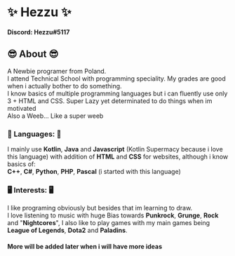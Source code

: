 # ✨ Hezzu ✨
**Discord: Hezzu#5117**
## 😎 About 😎
A Newbie programer from Poland.  
I attend Technical School with programming speciality.
My grades are good when i actually bother to do something.  
I know basics of multiple programming languages but i can fluently use only 3 + HTML and CSS.
Super Lazy yet determinated to do things when im motivated  
Also a Weeb... Like a super weeb  
### 💬 Languages: 💬  
I mainly use **Kotlin**, **Java** and **Javascript** (Kotlin Supermacy because i love this language) with addition of **HTML** and **CSS** for websites, although i know basics of:  
**C++**, **C#**, **Python**, **PHP**, **Pascal** (i started with this language)
### 🖥️ Interests: 🖥️
I like programing obviously but besides that im learning to draw.  
I love listening to music with huge Bias towards **Punkrock**, **Grunge**, **Rock** and "**Nightcores**", I also like to play games with my main games being **League of Legends**, **Dota2** and **Paladins**.  
#### More will be added later when i will have more ideas
